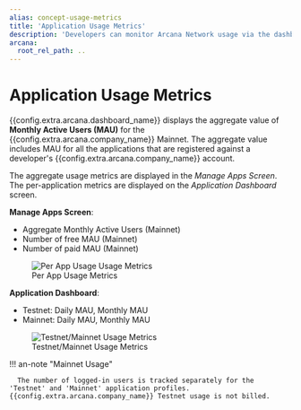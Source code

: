 ```yaml
---
alias: concept-usage-metrics
title: 'Application Usage Metrics'
description: 'Developers can monitor Arcana Network usage via the dashboard. Learn more about various usage metrics that are tracked per application and per developer account.'
arcana:
  root_rel_path: ..
---
```


# Application Usage Metrics

{{config.extra.arcana.dashboard_name}} displays the aggregate value of **Monthly Active Users (MAU)** for the {{config.extra.arcana.company_name}} Mainnet. The aggregate value includes MAU for all the applications that are registered against a developer's {{config.extra.arcana.company_name}} account.

The aggregate usage metrics are displayed in the *Manage Apps Screen*. The per-application metrics are displayed on the *Application Dashboard* screen.

**Manage Apps Screen**: 

- Aggregate Monthly Active Users (Mainnet)
- Number of free MAU (Mainnet)
- Number of paid MAU (Mainnet)

<figure markdown="span">
  <img alt="Per App Usage Usage Metrics" src="{{config.extra.arcana.img_dir}}/an_db_manage_apps_metrics.{{config.extra.arcana.img_png}}" class="an_screenshots width_85pc"/>
  <figcaption>Per App Usage Metrics</figcaption>
</figure>

**Application Dashboard**: 

- Testnet: Daily MAU, Monthly MAU
- Mainnet: Daily MAU, Monthly MAU

<figure markdown="span">
  <img alt="Testnet/Mainnet Usage Metrics" src="{{config.extra.arcana.img_dir}}/an_db_per_app_metrics.{{config.extra.arcana.img_png}}" class="an_screenshots width_85pc"/>
  <figcaption>Testnet/Mainnet Usage Metrics</figcaption>
</figure>

!!! an-note "Mainnet Usage"

      The number of logged-in users is tracked separately for the 'Testnet' and 'Mainnet' application profiles. {{config.extra.arcana.company_name}} Testnet usage is not billed.
